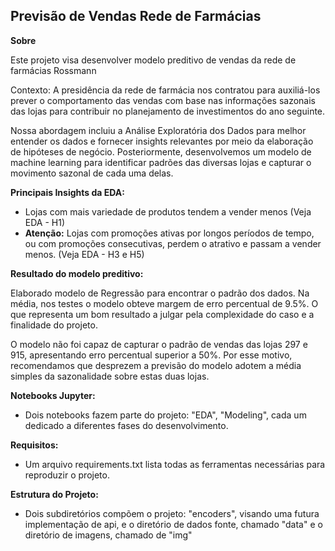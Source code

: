 ## Previsão de Vendas Rede de Farmácias

**Sobre**

Este projeto visa desenvolver modelo preditivo de vendas da rede de farmácias Rossmann

Contexto: A presidência da rede de farmácia nos contratou para auxiliá-los prever o comportamento das vendas com base nas informações sazonais das lojas para contribuir no planejamento de investimentos do ano seguinte.

Nossa abordagem incluiu a Análise Exploratória dos Dados para melhor entender os dados e fornecer insights relevantes por meio da elaboração de hipóteses de negócio. Posteriormente, desenvolvemos um modelo de machine learning para identificar padrões das diversas lojas e capturar o movimento sazonal de cada uma delas.

**Principais Insights da EDA:**

- Lojas com mais variedade de produtos tendem a vender menos (Veja EDA - H1)
- **Atenção:** Lojas com promoções ativas por longos períodos de tempo, ou com promoções consecutivas, perdem o atrativo e passam a vender menos. (Veja EDA - H3 e H5)

**Resultado do modelo preditivo:**

Elaborado modelo de Regressão para encontrar o padrão dos dados. Na média, nos testes o modelo obteve margem de erro percentual de 9.5%. O que representa um bom resultado a julgar pela complexidade do caso e a finalidade do projeto.

O modelo não foi capaz de capturar o padrão de vendas das lojas 297 e 915, apresentando erro percentual superior a 50%. Por esse motivo, recomendamos que desprezem a previsão do modelo adotem a média simples da sazonalidade sobre estas duas lojas.


**Notebooks Jupyter:**

* Dois notebooks fazem parte do projeto: "EDA", "Modeling", cada um dedicado a diferentes fases do desenvolvimento.

**Requisitos:**

* Um arquivo requirements.txt lista todas as ferramentas necessárias para reproduzir o projeto.

**Estrutura do Projeto:**

* Dois subdiretórios compõem o projeto: "encoders", visando uma futura implementação de api, e o diretório de dados fonte, chamado "data" e o diretório de imagens, chamado de "img"
